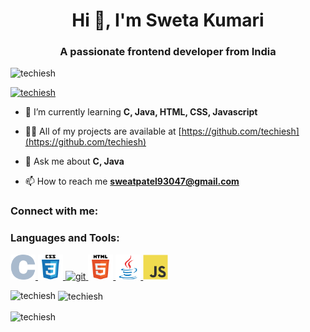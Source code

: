 <h1 align="center">Hi 👋, I'm Sweta Kumari</h1>
<h3 align="center">A passionate frontend developer from India</h3>

<p align="left"> <img src="https://komarev.com/ghpvc/?username=techiesh&label=Profile%20views&color=0e75b6&style=flat" alt="techiesh" /> </p>

<p align="left"> <a href="https://github.com/ryo-ma/github-profile-trophy"><img src="https://github-profile-trophy.vercel.app/?username=techiesh" alt="techiesh" /></a> </p>

- 🌱 I’m currently learning **C, Java, HTML, CSS, Javascript**

- 👨‍💻 All of my projects are available at [https://github.com/techiesh](https://github.com/techiesh)

- 💬 Ask me about **C, Java**

- 📫 How to reach me **sweatpatel93047@gmail.com**

<h3 align="left">Connect with me:</h3>
<p align="left">
</p>

<h3 align="left">Languages and Tools:</h3>
<p align="left"> <a href="https://www.cprogramming.com/" target="_blank" rel="noreferrer"> <img src="https://raw.githubusercontent.com/devicons/devicon/master/icons/c/c-original.svg" alt="c" width="40" height="40"/> </a> <a href="https://www.w3schools.com/css/" target="_blank" rel="noreferrer"> <img src="https://raw.githubusercontent.com/devicons/devicon/master/icons/css3/css3-original-wordmark.svg" alt="css3" width="40" height="40"/> </a> <a href="https://git-scm.com/" target="_blank" rel="noreferrer"> <img src="https://www.vectorlogo.zone/logos/git-scm/git-scm-icon.svg" alt="git" width="40" height="40"/> </a> <a href="https://www.w3.org/html/" target="_blank" rel="noreferrer"> <img src="https://raw.githubusercontent.com/devicons/devicon/master/icons/html5/html5-original-wordmark.svg" alt="html5" width="40" height="40"/> </a> <a href="https://www.java.com" target="_blank" rel="noreferrer"> <img src="https://raw.githubusercontent.com/devicons/devicon/master/icons/java/java-original.svg" alt="java" width="40" height="40"/> </a> <a href="https://developer.mozilla.org/en-US/docs/Web/JavaScript" target="_blank" rel="noreferrer"> <img src="https://raw.githubusercontent.com/devicons/devicon/master/icons/javascript/javascript-original.svg" alt="javascript" width="40" height="40"/> </a> </p>

<p><img align="left" src="https://github-readme-stats.vercel.app/api/top-langs?username=techiesh&show_icons=true&locale=en&layout=compact" alt="techiesh" /></p>

<p>&nbsp;<img align="center" src="https://github-readme-stats.vercel.app/api?username=techiesh&show_icons=true&locale=en" alt="techiesh" /></p>

<p><img align="center" src="https://github-readme-streak-stats.herokuapp.com/?user=techiesh&" alt="techiesh" /></p>
